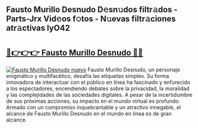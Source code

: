 ## Fausto Murillo Desnudo D𝚎sn𝚞dos filtr𝚊dos - Parts-Jrx Vid𝚎os f𝚘tos - N𝚞evas filtr𝚊ciones atr𝚊ctivas lyO42

# <h2><a href="http://mb81zvt.tromn.icu/?c=Fausto+Murillo+Desnudo">🔗👉👉👉 Fausto Murillo Desnudo 🔗🔗</a></h2>

[![Fausto Murillo Desnudo nuevo](https://i.imgur.com/pEAQMta.gif)](http://mb81zvt.tromn.icu/?c=Fausto+Murillo+Desnudo)
Fausto Murillo Desnudo, un personaje enigmático y multifacético, desafía las etiquetas simples. Su forma innovadora de interactuar con el público en línea ha fascinado y enfurecido a los espectadores, encendiendo debates sobre la privacidad, la moralidad y las complejidades de las sociedades digitales. A pesar de la incertidumbre de sus próximas acciones, su impacto en el mundo virtual es profundo. Armado con un compromiso inquebrantable y un atractivo innegable, el alcance de Fausto Murillo Desnudo en el mundo en línea es de gran alcance.
